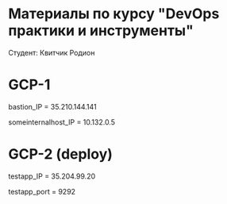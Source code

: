 # Материалы по курсу "DevOps практики и инструменты"
Cтудент: Квитчик Родион

# GCP-1
bastion_IP = 35.210.144.141

someinternalhost_IP = 10.132.0.5

# GCP-2 (deploy)
testapp_IP = 35.204.99.20

testapp_port = 9292
